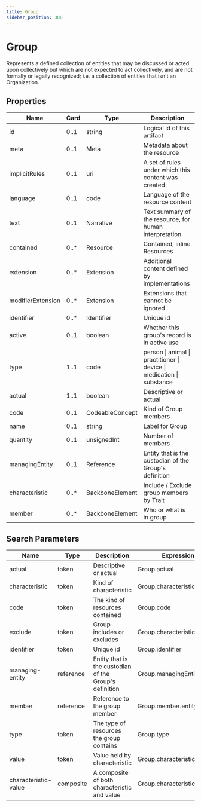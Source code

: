 ```yaml
---
title: Group
sidebar_position: 300
---
```


# Group

Represents a defined collection of entities that may be discussed or acted upon collectively but which are not expected
to act collectively, and are not formally or legally recognized; i.e. a collection of entities that isn't an
Organization.

## Properties

| Name              | Card  | Type            | Description                                                           |
| ----------------- | ----- | --------------- | --------------------------------------------------------------------- |
| id                | 0..1  | string          | Logical id of this artifact                                           |
| meta              | 0..1  | Meta            | Metadata about the resource                                           |
| implicitRules     | 0..1  | uri             | A set of rules under which this content was created                   |
| language          | 0..1  | code            | Language of the resource content                                      |
| text              | 0..1  | Narrative       | Text summary of the resource, for human interpretation                |
| contained         | 0..\* | Resource        | Contained, inline Resources                                           |
| extension         | 0..\* | Extension       | Additional content defined by implementations                         |
| modifierExtension | 0..\* | Extension       | Extensions that cannot be ignored                                     |
| identifier        | 0..\* | Identifier      | Unique id                                                             |
| active            | 0..1  | boolean         | Whether this group's record is in active use                          |
| type              | 1..1  | code            | person \| animal \| practitioner \| device \| medication \| substance |
| actual            | 1..1  | boolean         | Descriptive or actual                                                 |
| code              | 0..1  | CodeableConcept | Kind of Group members                                                 |
| name              | 0..1  | string          | Label for Group                                                       |
| quantity          | 0..1  | unsignedInt     | Number of members                                                     |
| managingEntity    | 0..1  | Reference       | Entity that is the custodian of the Group's definition                |
| characteristic    | 0..\* | BackboneElement | Include / Exclude group members by Trait                              |
| member            | 0..\* | BackboneElement | Who or what is in group                                               |

## Search Parameters

| Name                 | Type      | Description                                            | Expression                   |
| -------------------- | --------- | ------------------------------------------------------ | ---------------------------- |
| actual               | token     | Descriptive or actual                                  | Group.actual                 |
| characteristic       | token     | Kind of characteristic                                 | Group.characteristic.code    |
| code                 | token     | The kind of resources contained                        | Group.code                   |
| exclude              | token     | Group includes or excludes                             | Group.characteristic.exclude |
| identifier           | token     | Unique id                                              | Group.identifier             |
| managing-entity      | reference | Entity that is the custodian of the Group's definition | Group.managingEntity         |
| member               | reference | Reference to the group member                          | Group.member.entity          |
| type                 | token     | The type of resources the group contains               | Group.type                   |
| value                | token     | Value held by characteristic                           | Group.characteristic.value   |
| characteristic-value | composite | A composite of both characteristic and value           | Group.characteristic         |
